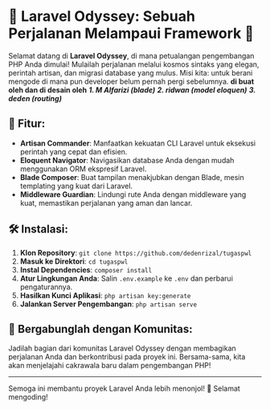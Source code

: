 # 🚀 Laravel Odyssey: Sebuah Perjalanan Melampaui Framework 🌌

Selamat datang di **Laravel Odyssey**, di mana petualangan pengembangan PHP Anda dimulai! Mulailah perjalanan melalui kosmos sintaks yang elegan, perintah artisan, dan migrasi database yang mulus. Misi kita: untuk berani mengode di mana pun developer belum pernah pergi sebelumnya.
**di buat oleh dan di desain oleh**
***1. M Alfarizi (blade)***
***2. ridwan (model eloquen)***
***3. deden (routing)***

## 🌟 Fitur:
- **Artisan Commander**: Manfaatkan kekuatan CLI Laravel untuk eksekusi perintah yang cepat dan efisien.
- **Eloquent Navigator**: Navigasikan database Anda dengan mudah menggunakan ORM ekspresif Laravel.
- **Blade Composer**: Buat tampilan menakjubkan dengan Blade, mesin templating yang kuat dari Laravel.
- **Middleware Guardian**: Lindungi rute Anda dengan middleware yang kuat, memastikan perjalanan yang aman dan lancar.

## 🛠️ Instalasi:
1. **Klon Repository**: `git clone https://github.com/dedenrizal/tugaspwl`
2. **Masuk ke Direktori**: `cd tugaspwl`
3. **Instal Dependencies**: `composer install`
4. **Atur Lingkungan Anda**: Salin `.env.example` ke `.env` dan perbarui pengaturannya.
5. **Hasilkan Kunci Aplikasi**: `php artisan key:generate`
6. **Jalankan Server Pengembangan**: `php artisan serve`

## 🌌 Bergabunglah dengan Komunitas:
Jadilah bagian dari komunitas Laravel Odyssey dengan membagikan perjalanan Anda dan berkontribusi pada proyek ini. Bersama-sama, kita akan menjelajahi cakrawala baru dalam pengembangan PHP!

---

Semoga ini membantu proyek Laravel Anda lebih menonjol! 🚀 Selamat mengoding!

